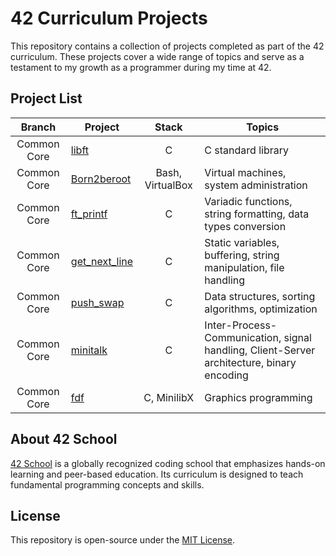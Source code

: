 # 42 Curriculum Projects

This repository contains a collection of projects completed as part of the 42 curriculum. These projects cover a wide range of topics and serve as a testament to my growth as a programmer during my time at 42.

## Project List

Branch | Project | Stack | Topics
:---: | --- | :---: | ---
Common Core | [libft](0-libft) | C | C standard library
Common Core | [Born2beroot](1-Born2beroot) | Bash, VirtualBox | Virtual machines, system administration
Common Core | [ft_printf](1-ft_printf) | C | Variadic functions, string formatting, data types conversion
Common Core | [get_next_line](1-get_next_line) | C | Static variables, buffering, string manipulation, file handling
Common Core | [push_swap](2-push_swap) | C | Data structures, sorting algorithms, optimization
Common Core | [minitalk](2-minitalk) | C | Inter-Process-Communication, signal handling, Client-Server architecture, binary encoding
Common Core | [fdf](2-fdf) | C, MinilibX | Graphics programming

## About 42 School

[42 School](https://www.42.fr/) is a globally recognized coding school that emphasizes hands-on learning and peer-based education. Its curriculum is designed to teach fundamental programming concepts and skills.

## License

This repository is open-source under the [MIT License](LICENSE).